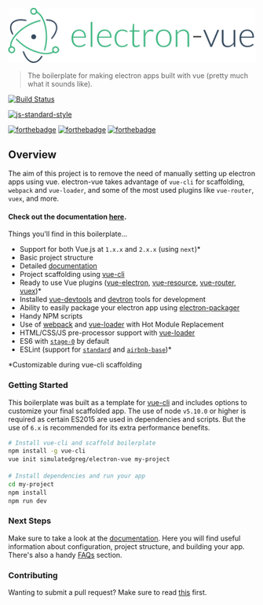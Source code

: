[![](docs/logo.png)](https://simulatedgreg.gitbooks.io/electron-vue/content/index.html)

> The boilerplate for making electron apps built with vue (pretty much what it sounds like).

[![Build Status](https://semaphoreci.com/api/v1/simulatedgreg/electron-vue/branches/master/badge.svg)](https://semaphoreci.com/simulatedgreg/electron-vue)

[![js-standard-style](https://cdn.rawgit.com/feross/standard/master/badge.svg)](https://github.com/feross/standard)

[![forthebadge](http://forthebadge.com/images/badges/built-with-love.svg)](http://forthebadge.com) [![forthebadge](http://forthebadge.com/images/badges/uses-js.svg)](http://forthebadge.com) [![forthebadge](http://forthebadge.com/images/badges/makes-people-smile.svg)](http://forthebadge.com)

## Overview
The aim of this project is to remove the need of manually setting up electron apps using vue. electron-vue takes advantage of `vue-cli` for scaffolding, `webpack` and `vue-loader`, and some of the most used plugins like `vue-router`, `vuex`, and more.

#### Check out the documentation [here](https://simulatedgreg.gitbooks.io/electron-vue/content/index.html).

Things you'll find in this boilerplate...
  * Support for both Vue.js at `1.x.x` and `2.x.x` (using `next`)*
  * Basic project structure
  * Detailed [documentation](https://simulatedgreg.gitbooks.io/electron-vue/content/)
  * Project scaffolding using [vue-cli](https://github.com/vuejs/vue-cli)
  * Ready to use Vue plugins ([vue-electron](https://github.com/SimulatedGREG/vue-electron),  [vue-resource](https://github.com/vuejs/vue-resource), [vue-router](https://github.com/vuejs/vue-router), [vuex](https://github.com/vuejs/vuex))*
  * Installed [vue-devtools](https://github.com/vuejs/vue-devtools) and [devtron](https://github.com/electron/devtron) tools for development
  * Ability to easily package your electron app using [electron-packager](https://github.com/electron-userland/electron-packager)
  * Handy NPM scripts
  * Use of [webpack](https://github.com/webpack/webpack) and [vue-loader](https://github.com/vuejs/vue-loader) with Hot Module Replacement
  * HTML/CSS/JS pre-processor support with [vue-loader](https://github.com/vuejs/vue-loader/)
  * ES6 with [`stage-0`](https://babeljs.io/docs/plugins/preset-stage-0/) by default
  * ESLint (support for [`standard`](https://github.com/feross/standard) and [`airbnb-base`](https://github.com/airbnb/javascript))*

\*Customizable during vue-cli scaffolding

### Getting Started
This boilerplate was built as a template for [vue-cli](https://github.com/vuejs/vue-cli) and includes options to customize your final scaffolded app. The use of node `v5.10.0` or higher is required as certain ES2015 are used in dependencies and scripts. But the use of `6.x` is recommended for its extra performance benefits.

```bash
# Install vue-cli and scaffold boilerplate
npm install -g vue-cli
vue init simulatedgreg/electron-vue my-project

# Install dependencies and run your app
cd my-project
npm install
npm run dev
```

### Next Steps
Make sure to take a look at the [documentation](https://simulatedgreg.gitbooks.io/electron-vue/content/). Here you will find useful information about configuration, project structure, and building your app. There's also a handy [FAQs](https://simulatedgreg.gitbooks.io/electron-vue/content/docs/faqs.html) section.

### Contributing
Wanting to submit a pull request? Make sure to read [this](docs/contributing.md) first.
